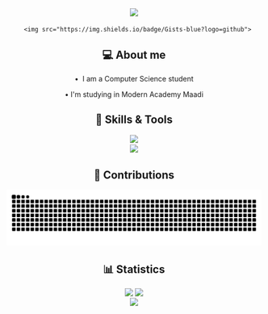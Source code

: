 
<div align="center">
  <img src="https://capsule-render.vercel.app/api?animation=fadeIn&type=waving&color=gradient&height=200&fontAlignY=40"/>
  <div id="badges">
    
      <img src="https://img.shields.io/badge/Gists-blue?logo=github">
  </div>
</div>
<div>
  <h2 align="center">💻 About me</h2>
  <div align="center">
    <p>•  I am a Computer Science student </p>
    <p>•  I'm studying in Modern Academy Maadi</p>
  </div>
</div>
<div align="center">
  <h2 align="center">📜 Skills & Tools</h2>
  <a href="https://skillicons.dev">
    <img src="https://skillicons.dev/icons?i=cpp,dart,py,html,css,js,java,php"/>
    <br>
    <img src="https://skillicons.dev/icons?i=flutter,discord,vscode,powershell,git,github,mysql"/>
  </a>
</div>
<div align="center">
  <h2 align="center">🐍 Contributions</h2>
  <img src="https://raw.githubusercontent.com/Jazzmedo/Jazzmedo/output/github-contribution-grid-snake-dark.svg"/>
</div>

<div align="center">
  <h2 align="center">📊 Statistics</h2>
  <img src="https://github-readme-stats.vercel.app/api?username=Jazzmedo&include_all_commits=true&theme=tokyonight_duo&show_icons=true&count_private=true&hide_border=true&mode=weekly">
  <img src="http://github-readme-streak-stats.herokuapp.com?user=Jazzmedo&theme=tokyonight_duo&hide_border=true&mode=weekly">
</div>


<div align="center">
  <img src="https://capsule-render.vercel.app/api?type=waving&color=gradient&height=200&section=footer"/>
</div>
